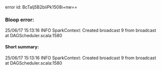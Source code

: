 error id: BcTaIj5B2biiPk1508i+nw==
### Bloop error:

25/06/17 15:13:16 INFO SparkContext: Created broadcast 9 from broadcast at DAGScheduler.scala:1580
#### Short summary: 

25/06/17 15:13:16 INFO SparkContext: Created broadcast 9 from broadcast at DAGScheduler.scala:1580
